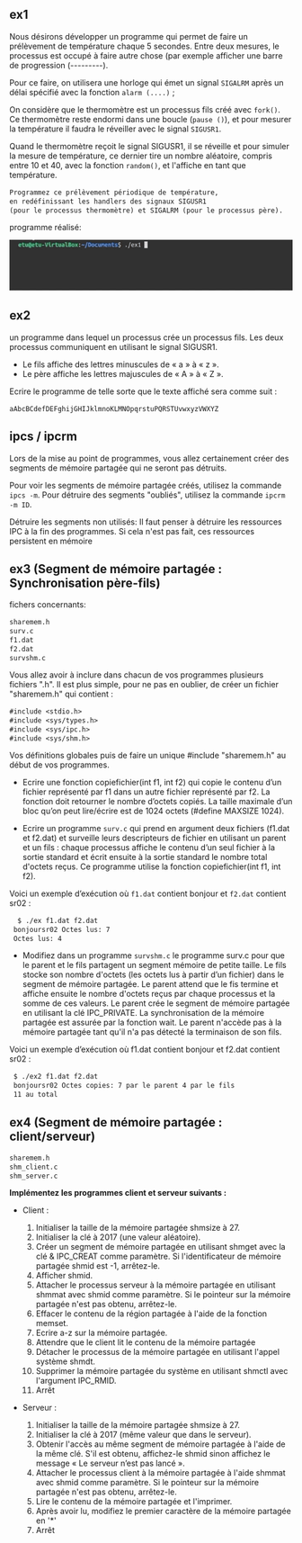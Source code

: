 
## ex1
Nous désirons développer un programme qui permet de faire un prélèvement de température chaque 5
secondes. Entre deux mesures, le processus est occupé à faire autre chose (par exemple afficher une
barre de progression (---------). 

Pour ce faire, on utilisera une horloge qui émet un signal `SIGALRM` après un délai spécifié avec la fonction `alarm (....)` ; 

On considère que le thermomètre est un processus fils créé avec `fork()`. Ce thermomètre reste endormi dans une boucle (`pause ()`), et pour mesurer la température il faudra le réveiller avec le signal `SIGUSR1`. 

Quand le thermomètre reçoit le signal SIGUSR1, il se réveille et pour simuler la mesure de température, ce dernier tire un nombre aléatoire, compris entre 10 et 40, avec la fonction `random()`, et l'affiche en tant que température.

```
Programmez ce prélèvement périodique de température, 
en redéfinissant les handlers des signaux SIGUSR1 
(pour le processus thermomètre) et SIGALRM (pour le processus père). 
```

programme réalisé:

![](imgs/ex1.gif)

## ex2
un programme dans lequel un processus crée un processus fils. Les deux processus communiquent en utilisant le signal SIGUSR1. 

- Le fils affiche des lettres minuscules de « a » à « z ».
- Le père affiche les lettres majuscules de « A » à « Z ».

Ecrire le programme de telle sorte que le texte affiché sera comme suit :

```
aAbcBCdefDEFghijGHIJklmnoKLMNOpqrstuPQRSTUvwxyzVWXYZ 
```

## ipcs / ipcrm

Lors de la mise au point de programmes, vous allez certainement créer des segments de mémoire
partagée qui ne seront pas détruits.

Pour voir les segments de mémoire partagée créés, utilisez la commande `ipcs -m`. Pour détruire des
segments "oubliés", utilisez la commande `ipcrm -m ID`.

Détruire les segments non utilisés: Il faut penser à détruire les ressources IPC à la fin des programmes. Si cela n'est pas fait, ces
ressources persistent en mémoire 

## ex3 (Segment de mémoire partagée : Synchronisation père-fils)

fichers concernants: 

```
sharemem.h 
surv.c
f1.dat
f2.dat
survshm.c
```


Vous allez avoir à inclure dans chacun de vos programmes plusieurs fichiers ".h". Il est plus simple,
pour ne pas en oublier, de créer un fichier "sharemem.h" qui contient :

```
#include <stdio.h>
#include <sys/types.h>
#include <sys/ipc.h>
#include <sys/shm.h>
```

Vos définitions globales puis de faire un unique #include "sharemem.h" au début de vos programmes. 

- Ecrire une fonction copiefichier(int f1, int f2) qui copie le contenu d’un fichier représenté par f1
dans un autre fichier représenté par f2. La fonction doit retourner le nombre d’octets copiés. La
taille maximale d’un bloc qu’on peut lire/écrire est de 1024 octets (#define MAXSIZE 1024).

- Ecrire un programme `surv.c` qui prend en argument deux fichiers (f1.dat et f2.dat) et surveille leurs
descripteurs de fichier en utilisant un parent et un fils : chaque processus affiche le contenu d’un
seul fichier à la sortie standard et écrit ensuite à la sortie standard le nombre total d'octets reçus. Ce
programme utilise la fonction copiefichier(int f1, int f2).

Voici un exemple d’exécution où `f1.dat` contient bonjour et `f2.dat` contient sr02 :
 
```
  $ ./ex f1.dat f2.dat
 bonjoursr02 Octes lus: 7
 Octes lus: 4
```

- Modifiez dans un programme `survshm.c` le programme surv.c pour que le parent et le fils partagent
un segment mémoire de petite taille. Le fils stocke son nombre d'octets (les octets lus à partir d’un
fichier) dans le segment de mémoire partagée. Le parent attend que le fis termine et affiche ensuite
le nombre d'octets reçus par chaque processus et la somme de ces valeurs. Le parent crée le segment
de mémoire partagée en utilisant la clé IPC_PRIVATE. La synchronisation de la mémoire partagée
est assurée par la fonction wait. Le parent n'accède pas à la mémoire partagée tant qu'il n'a pas
détecté la terminaison de son fils.

Voici un exemple d’exécution où f1.dat contient bonjour et f2.dat contient sr02 :

```
 $ ./ex2 f1.dat f2.dat
 bonjoursr02 Octes copies: 7 par le parent 4 par le fils
 11 au total 
```

## ex4  (Segment de mémoire partagée : client/serveur) 

```
sharemem.h 
shm_client.c
shm_server.c
```

**Implémentez les programmes client et serveur suivants :**

- Client :


  1. Initialiser la taille de la mémoire partagée shmsize à 27.
  2. Initialiser la clé à 2017 (une valeur aléatoire).
  3. Créer un segment de mémoire partagée en utilisant shmget avec la clé & IPC_CREAT comme
paramètre. Si l'identificateur de mémoire partagée shmid est -1, arrêtez-le.
  4. Afficher shmid.
  5. Attacher le processus serveur à la mémoire partagée en utilisant shmmat avec shmid comme
paramètre. Si le pointeur sur la mémoire partagée n'est pas obtenu, arrêtez-le.
  6. Effacer le contenu de la région partagée à l'aide de la fonction memset.
  7. Ecrire a-z sur la mémoire partagée.
  8. Attendre que le client lit le contenu de la mémoire partagée
  9. Détacher le processus de la mémoire partagée en utilisant l'appel système shmdt.
  10. Supprimer la mémoire partagée du système en utilisant shmctl avec l'argument IPC_RMID.
  11. Arrêt 


- Serveur :

  1. Initialiser la taille de la mémoire partagée shmsize à 27.
  2. Initialiser la clé à 2017 (même valeur que dans le serveur).
  3. Obtenir l'accès au même segment de mémoire partagée à l'aide de la même clé. S'il est obtenu,
  affichez-le shmid sinon affichez le message « Le serveur n’est pas lancé ».
  4. Attacher le processus client à la mémoire partagée à l'aide shmmat avec shmid comme
  paramètre. Si le pointeur sur la mémoire partagée n'est pas obtenu, arrêtez-le.
  5. Lire le contenu de la mémoire partagée et l'imprimer.
  6. Après avoir lu, modifiez le premier caractère de la mémoire partagée en '*'
  7. Arrêt 